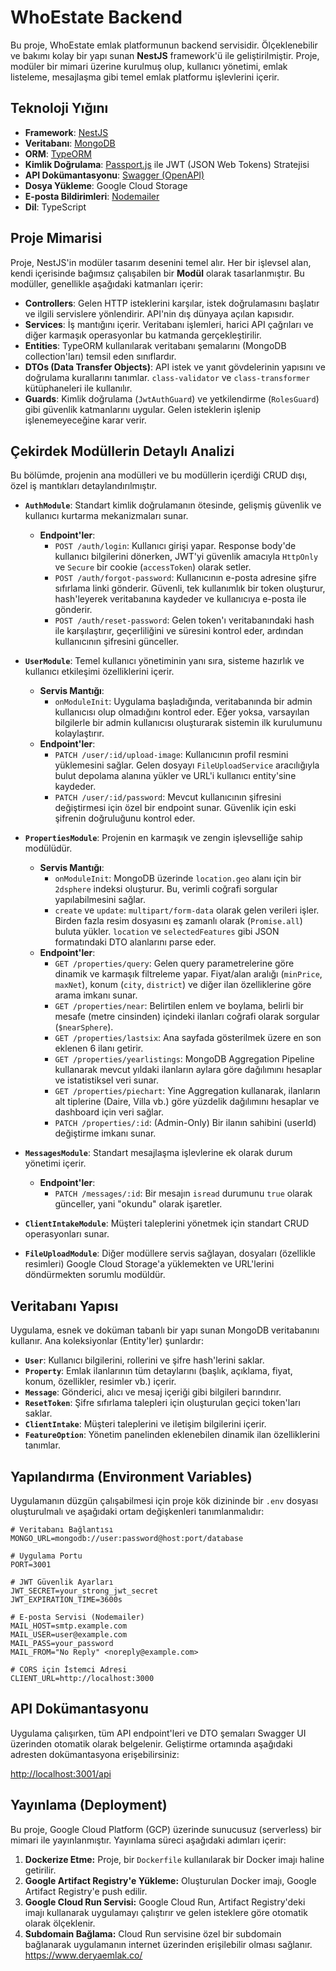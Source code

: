 # WhoEstate Backend

Bu proje, WhoEstate emlak platformunun backend servisidir. Ölçeklenebilir ve bakımı kolay bir yapı sunan **NestJS** framework'ü ile geliştirilmiştir. Proje, modüler bir mimari üzerine kurulmuş olup, kullanıcı yönetimi, emlak listeleme, mesajlaşma gibi temel emlak platformu işlevlerini içerir.

## Teknoloji Yığını

- **Framework**: [NestJS](https://nestjs.com/)
- **Veritabanı**: [MongoDB](https://www.mongodb.com/)
- **ORM**: [TypeORM](https://typeorm.io/)
- **Kimlik Doğrulama**: [Passport.js](http://www.passportjs.org/) ile JWT (JSON Web Tokens) Stratejisi
- **API Dokümantasyonu**: [Swagger (OpenAPI)](https://swagger.io/)
- **Dosya Yükleme**: Google Cloud Storage
- **E-posta Bildirimleri**: [Nodemailer](https://nodemailer.com/)
- **Dil**: TypeScript

## Proje Mimarisi

Proje, NestJS'in modüler tasarım desenini temel alır. Her bir işlevsel alan, kendi içerisinde bağımsız çalışabilen bir **Modül** olarak tasarlanmıştır. Bu modüller, genellikle aşağıdaki katmanları içerir:

- **Controllers**: Gelen HTTP isteklerini karşılar, istek doğrulamasını başlatır ve ilgili servislere yönlendirir. API'nin dış dünyaya açılan kapısıdır.
- **Services**: İş mantığını içerir. Veritabanı işlemleri, harici API çağrıları ve diğer karmaşık operasyonlar bu katmanda gerçekleştirilir.
- **Entities**: TypeORM kullanılarak veritabanı şemalarını (MongoDB collection'ları) temsil eden sınıflardır.
- **DTOs (Data Transfer Objects)**: API istek ve yanıt gövdelerinin yapısını ve doğrulama kurallarını tanımlar. `class-validator` ve `class-transformer` kütüphaneleri ile kullanılır.
- **Guards**: Kimlik doğrulama (`JwtAuthGuard`) ve yetkilendirme (`RolesGuard`) gibi güvenlik katmanlarını uygular. Gelen isteklerin işlenip işlenemeyeceğine karar verir.

## Çekirdek Modüllerin Detaylı Analizi

Bu bölümde, projenin ana modülleri ve bu modüllerin içerdiği CRUD dışı, özel iş mantıkları detaylandırılmıştır.

- **`AuthModule`**: Standart kimlik doğrulamanın ötesinde, gelişmiş güvenlik ve kullanıcı kurtarma mekanizmaları sunar.
  - **Endpoint'ler**:
    - `POST /auth/login`: Kullanıcı girişi yapar. Response body'de kullanıcı bilgilerini dönerken, JWT'yi güvenlik amacıyla `HttpOnly` ve `Secure` bir cookie (`accessToken`) olarak setler.
    - `POST /auth/forgot-password`: Kullanıcının e-posta adresine şifre sıfırlama linki gönderir. Güvenli, tek kullanımlık bir token oluşturur, hash'leyerek veritabanına kaydeder ve kullanıcıya e-posta ile gönderir.
    - `POST /auth/reset-password`: Gelen token'ı veritabanındaki hash ile karşılaştırır, geçerliliğini ve süresini kontrol eder, ardından kullanıcının şifresini günceller.

- **`UserModule`**: Temel kullanıcı yönetiminin yanı sıra, sisteme hazırlık ve kullanıcı etkileşimi özelliklerini içerir.
  - **Servis Mantığı**:
    - `onModuleInit`: Uygulama başladığında, veritabanında bir admin kullanıcısı olup olmadığını kontrol eder. Eğer yoksa, varsayılan bilgilerle bir admin kullanıcısı oluşturarak sistemin ilk kurulumunu kolaylaştırır.
  - **Endpoint'ler**:
    - `PATCH /user/:id/upload-image`: Kullanıcının profil resmini yüklemesini sağlar. Gelen dosyayı `FileUploadService` aracılığıyla bulut depolama alanına yükler ve URL'i kullanıcı entity'sine kaydeder.
    - `PATCH /user/:id/password`: Mevcut kullanıcının şifresini değiştirmesi için özel bir endpoint sunar. Güvenlik için eski şifrenin doğruluğunu kontrol eder.

- **`PropertiesModule`**: Projenin en karmaşık ve zengin işlevselliğe sahip modülüdür.
  - **Servis Mantığı**:
    - `onModuleInit`: MongoDB üzerinde `location.geo` alanı için bir `2dsphere` indeksi oluşturur. Bu, verimli coğrafi sorgular yapılabilmesini sağlar.
    - `create` ve `update`: `multipart/form-data` olarak gelen verileri işler. Birden fazla resim dosyasını eş zamanlı olarak (`Promise.all`) buluta yükler. `location` ve `selectedFeatures` gibi JSON formatındaki DTO alanlarını parse eder.
  - **Endpoint'ler**:
    - `GET /properties/query`: Gelen query parametrelerine göre dinamik ve karmaşık filtreleme yapar. Fiyat/alan aralığı (`minPrice`, `maxNet`), konum (`city`, `district`) ve diğer ilan özelliklerine göre arama imkanı sunar.
    - `GET /properties/near`: Belirtilen enlem ve boylama, belirli bir mesafe (metre cinsinden) içindeki ilanları coğrafi olarak sorgular (`$nearSphere`).
    - `GET /properties/lastsix`: Ana sayfada gösterilmek üzere en son eklenen 6 ilanı getirir.
    - `GET /properties/yearlistings`: MongoDB Aggregation Pipeline kullanarak mevcut yıldaki ilanların aylara göre dağılımını hesaplar ve istatistiksel veri sunar.
    - `GET /properties/piechart`: Yine Aggregation kullanarak, ilanların alt tiplerine (Daire, Villa vb.) göre yüzdelik dağılımını hesaplar ve dashboard için veri sağlar.
    - `PATCH /properties/:id`: (Admin-Only) Bir ilanın sahibini (userId) değiştirme imkanı sunar.

- **`MessagesModule`**: Standart mesajlaşma işlevlerine ek olarak durum yönetimi içerir.
  - **Endpoint'ler**:
    - `PATCH /messages/:id`: Bir mesajın `isread` durumunu `true` olarak günceller, yani "okundu" olarak işaretler.

- **`ClientIntakeModule`**: Müşteri taleplerini yönetmek için standart CRUD operasyonları sunar.

- **`FileUploadModule`**: Diğer modüllere servis sağlayan, dosyaları (özellikle resimleri) Google Cloud Storage'a yüklemekten ve URL'lerini döndürmekten sorumlu modüldür.

## Veritabanı Yapısı

Uygulama, esnek ve doküman tabanlı bir yapı sunan MongoDB veritabanını kullanır. Ana koleksiyonlar (Entity'ler) şunlardır:

- **`User`**: Kullanıcı bilgilerini, rollerini ve şifre hash'lerini saklar.
- **`Property`**: Emlak ilanlarının tüm detaylarını (başlık, açıklama, fiyat, konum, özellikler, resimler vb.) içerir.
- **`Message`**: Gönderici, alıcı ve mesaj içeriği gibi bilgileri barındırır.
- **`ResetToken`**: Şifre sıfırlama talepleri için oluşturulan geçici token'ları saklar.
- **`ClientIntake`**: Müşteri taleplerini ve iletişim bilgilerini içerir.
- **`FeatureOption`**: Yönetim panelinden eklenebilen dinamik ilan özelliklerini tanımlar.

## Yapılandırma (Environment Variables)

Uygulamanın düzgün çalışabilmesi için proje kök dizininde bir `.env` dosyası oluşturulmalı ve aşağıdaki ortam değişkenleri tanımlanmalıdır:

```env
# Veritabanı Bağlantısı
MONGO_URL=mongodb://user:password@host:port/database

# Uygulama Portu
PORT=3001

# JWT Güvenlik Ayarları
JWT_SECRET=your_strong_jwt_secret
JWT_EXPIRATION_TIME=3600s

# E-posta Servisi (Nodemailer)
MAIL_HOST=smtp.example.com
MAIL_USER=user@example.com
MAIL_PASS=your_password
MAIL_FROM="No Reply" <noreply@example.com>

# CORS için İstemci Adresi
CLIENT_URL=http://localhost:3000
```

## API Dokümantasyonu

Uygulama çalışırken, tüm API endpoint'leri ve DTO şemaları Swagger UI üzerinden otomatik olarak belgelenir. Geliştirme ortamında aşağıdaki adresten dokümantasyona erişebilirsiniz:

[http://localhost:3001/api](http://localhost:3001/api)

## Yayınlama (Deployment)

Bu proje, Google Cloud Platform (GCP) üzerinde sunucusuz (serverless) bir mimari ile yayınlanmıştır. Yayınlama süreci aşağıdaki adımları içerir:

1.  **Dockerize Etme:** Proje, bir `Dockerfile` kullanılarak bir Docker imajı haline getirilir.
2.  **Google Artifact Registry'e Yükleme:** Oluşturulan Docker imajı, Google Artifact Registry'e push edilir.
3.  **Google Cloud Run Servisi:** Google Cloud Run, Artifact Registry'deki imajı kullanarak uygulamayı çalıştırır ve gelen isteklere göre otomatik olarak ölçeklenir.
4.  **Subdomain Bağlama:** Cloud Run servisine özel bir subdomain bağlanarak uygulamanın internet üzerinden erişilebilir olması sağlanır. https://www.deryaemlak.co/
